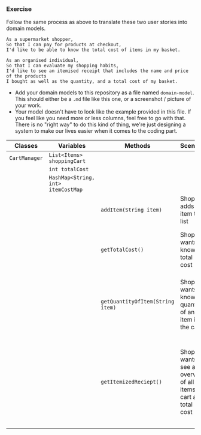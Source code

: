 

### Exercise

Follow the same process as above to translate these two user stories into domain models.

```
As a supermarket shopper,
So that I can pay for products at checkout,
I'd like to be able to know the total cost of items in my basket.
```

```
As an organised individual,
So that I can evaluate my shopping habits,
I'd like to see an itemised receipt that includes the name and price of the products
I bought as well as the quantity, and a total cost of my basket.
```

- Add your domain models to this repository as a file named `domain-model`. This should either be a `.md` file like this one, or a screenshot / picture of your work.
- Your model doesn't have to look like the example provided in this file. If you feel like you need more or less columns, feel free to go with that. There is no "right way" to do this kind of thing, we're just designing a system to make our lives easier when it comes to the coding part.


| Classes      | Variables                           | Methods                        | Scenario                                                             | Outcome                                                                                  |
|--------------|-------------------------------------|--------------------------------|----------------------------------------------------------------------|------------------------------------------------------------------------------------------|
| `CartManager` | `List<Items> shoppingCart`          |                                |                                                                      |                                                                                          |
|              | `int totalCost                    ` |                                |                                                                      |                                                                                          |
|              | `HashMap<String, int> itemCostMap`  |                                |                                                                      |                                                                                          |
|              |                                     | `addItem(String item)`           | Shopper adds an item to list                                         | Item is added to cart                                                                    |
|              |                                     | `getTotalCost()`                 | Shopper wants to know the total cost                                 | Shopper gets the total cost of items in the cart                                         | 
|              |                                     | `getQuantityOfItem(String item)` | Shopper wants to know the quantity of an item in the cart            | Shopper gets the quantity of a given item from the cart.                                 |
|              |                                     | `getItemizedReciept()`           | Shopper wants to see an overview of all items in cart and total cost | Shopper gets the total cost of all items, and a list of how many items and the per-price |


